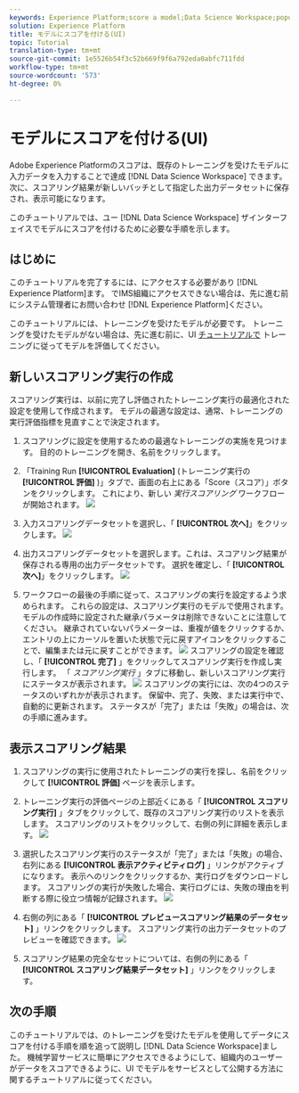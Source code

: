 ```yaml
---
keywords: Experience Platform;score a model;Data Science Workspace;popular topics
solution: Experience Platform
title: モデルにスコアを付ける(UI)
topic: Tutorial
translation-type: tm+mt
source-git-commit: 1e5526b54f3c52b669f9f6a792eda0abfc711fdd
workflow-type: tm+mt
source-wordcount: '573'
ht-degree: 0%

---
```



# モデルにスコアを付ける(UI)

Adobe Experience Platformのスコアは、既存のトレーニングを受けたモデルに入力データを入力することで達成 [!DNL Data Science Workspace] できます。 次に、スコアリング結果が新しいバッチとして指定した出力データセットに保存され、表示可能になります。

このチュートリアルでは、ユー [!DNL Data Science Workspace] ザインターフェイスでモデルにスコアを付けるために必要な手順を示します。

## はじめに

このチュートリアルを完了するには、にアクセスする必要があり [!DNL Experience Platform]ます。 でIMS組織にアクセスできない場合は、先に進む前にシステム管理者にお問い合わせ [!DNL Experience Platform]ください。

このチュートリアルには、トレーニングを受けたモデルが必要です。 トレーニングを受けたモデルがない場合は、先に進む前に、UI [チュートリアルで](./train-evaluate-model-ui.md) トレーニングに従ってモデルを評価してください。

## 新しいスコアリング実行の作成

スコアリング実行は、以前に完了し評価されたトレーニング実行の最適化された設定を使用して作成されます。 モデルの最適な設定は、通常、トレーニングの実行評価指標を見直すことで決定されます。

1. スコアリングに設定を使用するための最適なトレーニングの実施を見つけます。 目的のトレーニングを開き、名前をクリックします。

2. 「Training Run **[!UICONTROL Evaluation]** (トレーニング実行の **[!UICONTROL 評価]** )」タブで、画面の右上にある「Score（スコア）」ボタンをクリックします。 これにより、新しい *実行スコアリング* ワークフローが開始されます。
   ![](../images/models-recipes/score/training_run_overview.png)

3. 入力スコアリングデータセットを選択し、「 **[!UICONTROL 次へ]**」をクリックします。
   ![](../images/models-recipes/score/scoring_input.png)

4. 出力スコアリングデータセットを選択します。これは、スコアリング結果が保存される専用の出力データセットです。 選択を確定し、「 **[!UICONTROL 次へ]**」をクリックします。
   ![](../images/models-recipes/score/scoring_results.png)

5. ワークフローの最後の手順に従って、スコアリングの実行を設定するよう求められます。 これらの設定は、スコアリング実行のモデルで使用されます。
モデルの作成時に設定された継承パラメータは削除できないことに注意してください。 継承されていないパラメーターは、重複が値をクリックするか、エントリの上にカーソルを置いた状態で元に戻すアイコンをクリックすることで、編集または元に戻すことができます。
   ![](../images/models-recipes/score/configuration.png)
スコアリングの設定を確認し、「 **[!UICONTROL 完了]** 」をクリックしてスコアリング実行を作成し実行します。 「 *スコアリング実行* 」タブに移動し、新しいスコアリング実行にステータスが表示されます。
   ![](../images/models-recipes/score/scoring_runs_tab.png)
スコアリングの実行には、次の4つのステータスのいずれかが表示されます。 保留中、完了、失敗、または実行中で、自動的に更新されます。 ステータスが「完了」または「失敗」の場合は、次の手順に進みます。

## 表示スコアリング結果

1. スコアリングの実行に使用されたトレーニングの実行を探し、名前をクリックして **[!UICONTROL 評価]** ページを表示します。

2. トレーニング実行の評価ページの上部近くにある「 **[!UICONTROL スコアリング実行]** 」タブをクリックして、既存のスコアリング実行のリストを表示します。 スコアリングのリストをクリックして、右側の列に詳細を表示します。
   ![](../images/models-recipes/score/view_details.png)

3. 選択したスコアリング実行のステータスが「完了」または「失敗」の場合、右列にある **[!UICONTROL 表示アクティビティログ]** 」リンクがアクティブになります。 表示へのリンクをクリックするか、実行ログをダウンロードします。 スコアリングの実行が失敗した場合、実行ログには、失敗の理由を判断する際に役立つ情報が記録されます。
   ![](../images/models-recipes/score/activity_logs.png)

4. 右側の列にある「 **[!UICONTROL プレビュースコアリング結果のデータセット]** 」リンクをクリックします。 スコアリング実行の出力データセットのプレビューを確認できます。
   ![](../images/models-recipes/score/preview_results.png)

5. スコアリング結果の完全なセットについては、右側の列にある「 **[!UICONTROL スコアリング結果データセット]** 」リンクをクリックします。

## 次の手順

このチュートリアルでは、のトレーニングを受けたモデルを使用してデータにスコアを付ける手順を順を追って説明し [!DNL Data Science Workspace]ました。 機械学習サービスに簡単にアクセスできるようにして、組織内のユーザーがデータをスコアできるように、UI [](./publish-model-service-ui.md) でモデルをサービスとして公開する方法に関するチュートリアルに従ってください。
